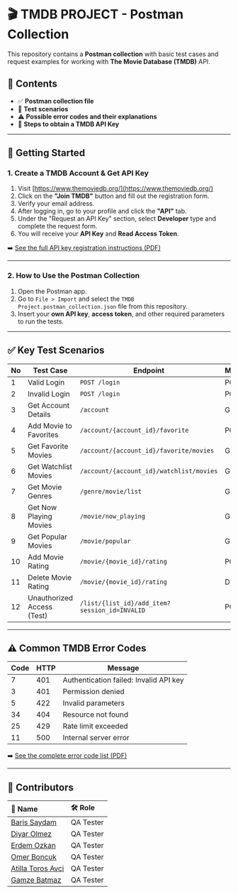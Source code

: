 # 🎬 TMDB PROJECT - Postman Collection

This repository contains a **Postman collection** with basic test cases and request examples for working with **The Movie Database (TMDB)** API.

## 🧪 Contents

- ✅ **Postman collection file**  
- 🧾 **Test scenarios**  
- ⚠️ **Possible error codes and their explanations**  
- 🔑 **Steps to obtain a TMDB API Key**

---

## 🚀 Getting Started

### 1. Create a TMDB Account & Get API Key

1. Visit [https://www.themoviedb.org/](https://www.themoviedb.org/)
2. Click on the **"Join TMDB"** button and fill out the registration form.
3. Verify your email address.
4. After logging in, go to your profile and click the **"API"** tab.
5. Under the "Request an API Key" section, select **Developer** type and complete the request form.
6. You will receive your **API Key** and **Read Access Token**.

➡️ [See the full API key registration instructions (PDF)](TMDB%20Login%20and%20API%20Key.pdf)

---

### 2. How to Use the Postman Collection

1. Open the Postman app.
2. Go to `File > Import` and select the `TMDB Project.postman_collection.json` file from this repository.
3. Insert your **own API key**, **access token**, and other required parameters to run the tests.

---

## ✅ Key Test Scenarios

| No | Test Case                     | Endpoint                                                  | Method |
|----|-------------------------------|------------------------------------------------------------|--------|
| 1  | Valid Login                   | `POST /login`                                              | POST   |
| 2  | Invalid Login                 | `POST /login`                                              | POST   |
| 3  | Get Account Details           | `/account`                                                 | GET    |
| 4  | Add Movie to Favorites        | `/account/{account_id}/favorite`                           | POST   |
| 5  | Get Favorite Movies           | `/account/{account_id}/favorite/movies`                    | GET    |
| 6  | Get Watchlist Movies          | `/account/{account_id}/watchlist/movies`                   | GET    |
| 7  | Get Movie Genres              | `/genre/movie/list`                                        | GET    |
| 8  | Get Now Playing Movies        | `/movie/now_playing`                                       | GET    |
| 9  | Get Popular Movies            | `/movie/popular`                                           | GET    |
| 10 | Add Movie Rating              | `/movie/{movie_id}/rating`                                 | POST   |
| 11 | Delete Movie Rating           | `/movie/{movie_id}/rating`                                 | DELETE |
| 12 | Unauthorized Access (Test)    | `/list/{list_id}/add_item?session_id=INVALID`              | POST   |


---

## ⚠️ Common TMDB Error Codes

| Code | HTTP | Message                                             |
|------|------|------------------------------------------------------|
| 7    | 401  | Authentication failed: Invalid API key              |
| 3    | 401  | Permission denied                                    |
| 5    | 422  | Invalid parameters                                   |
| 34   | 404  | Resource not found                                   |
| 25   | 429  | Rate limit exceeded                                  |
| 11   | 500  | Internal server error                                |

➡️ [See the complete error code list (PDF)](TMDB%20Errors%20Code.pdf)

---
## 👥 Contributors

| 👤 Name | 🛠️ Role |
|:--------|:--------|
| [Baris Saydam](https://github.com/BarisSaydam) | QA Tester |
| [Diyar Olmez](https://github.com/diyarolmezz) | QA Tester |
| [Erdem Ozkan](https://github.com/ErdemOzkann) | QA Tester |
| [Omer Boncuk](https://github.com/palanque92) | QA Tester |
| [Atilla Toros Avci](https://github.com/AtillaTorosAvci) | QA Tester |
| [Gamze Batmaz](https://github.com/GAMZE3845) | QA Tester |
